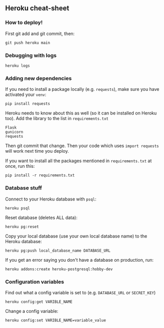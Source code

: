## Heroku cheat-sheet 

### How to deploy! 
First git add and git commit, then:
```
git push heroku main
```

### Debugging with logs
```
heroku logs
```

### Adding new dependencies

If you need to install a package locally (e.g. `requests`), make sure you have activated your `venv`:
```
pip install requests
```

Heroku needs to know about this as well (so it can be installed on Heroku too). Add the library to the list in `requirements.txt`
```
Flask
gunicorn
requests
```
Then git commit that change. Then your code which uses `import requests` will work next time you deploy.

If you want to install all the packages mentioned in `requirements.txt` at once, run this:
```
pip install -r requirements.txt
```

### Database stuff

Connect to your Heroku database with `psql`:
```
heroku psql
```

Reset database (deletes ALL data):
```
heroku pg:reset
```

Copy your local database (use your own local database name) to the Heroku database: 
```
heroku pg:push local_database_name DATABASE_URL
```

If you get an error saying you don't have a database on production, run:
```
heroku addons:create heroku-postgresql:hobby-dev
```

### Configuration variables

Find out what a config variable is set to (e.g. `DATABASE_URL` or `SECRET_KEY`)
```
heroku config:get VARIBLE_NAME
```

Change a config variable:
```
heroku config:set VARIBLE_NAME=variable_value
```
